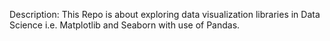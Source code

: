 Description: This Repo is about exploring data visualization libraries in Data Science i.e. Matplotlib and Seaborn with use of Pandas.
